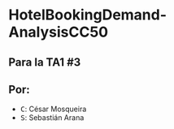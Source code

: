# HotelBookingDemand-AnalysisCC50
## Para la TA1 #3
## Por: 
* <kbd>C</kbd>: César Mosqueira
* <kbd>S</kbd>: Sebastián Arana

